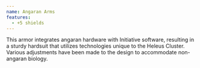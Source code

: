 ```yaml
---
name: Angaran Arms
features:
  - +5 shields
---
```

This armor integrates angaran hardware with Initiative software, resulting in a sturdy hardsuit that 
utilizes technologies unique to the Heleus Cluster. Various adjustments have been made to the design 
to accommodate non-angaran biology.